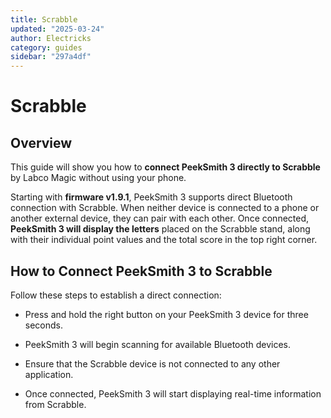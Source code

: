 ```yaml
---
title: Scrabble
updated: "2025-03-24"
author: Electricks
category: guides
sidebar: "297a4df"
---
```


# Scrabble

## Overview

 
 
 
 
 This guide will show you how to **connect PeekSmith 3 directly to Scrabble** by Labco Magic without using your phone.

Starting with **firmware v1.9.1**, PeekSmith 3 supports direct Bluetooth connection with Scrabble. When neither device is connected to a phone or another external device, they can pair with each other. Once connected, **PeekSmith 3 will display the letters** placed on the Scrabble stand, along with their individual point values and the total score in the top right corner.

 
 
 
 
 ## How to Connect PeekSmith 3 to Scrabble

 
 
 
 
 
Follow these steps to establish a direct connection:

- Press and hold the right button on your PeekSmith 3 device for three seconds.

- PeekSmith 3 will begin scanning for available Bluetooth devices.

- Ensure that the Scrabble device is not connected to any other application.

- Once connected, PeekSmith 3 will start displaying real-time information from Scrabble.